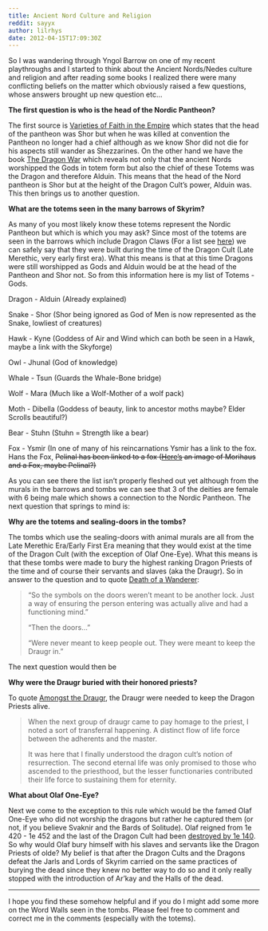 ```yaml
---
title: Ancient Nord Culture and Religion
reddit: sayyx
author: lilrhys
date: 2012-04-15T17:09:30Z
---
```


So I was wandering through Yngol Barrow on one of my recent playthroughs and I
started to think about the Ancient Nords/Nedes culture and religion and after
reading some books I realized there were many conflicting beliefs on the matter
which obviously raised a few questions, whose answers brought up new question
etc…

**The first question is who is the head of the Nordic Pantheon?**

The first source is [Varieties of Faith in the Empire][0] which states that the
head of the pantheon was Shor but when he was killed at convention the Pantheon
no longer had a chief although as we know Shor did not die for his aspects still
wander as Shezzarines. On the other hand we have the book [The Dragon War][1]
which reveals not only that the ancient Nords worshipped the Gods in totem form
but also the chief of these Totems was the Dragon and therefore Alduin. This
means that the head of the Nord pantheon is Shor but at the height of the Dragon
Cult’s power, Alduin was. This then brings us to another question.

**What are the totems seen in the many barrows of Skyrim?**

As many of you most likely know these totems represent the Nordic Pantheon but
which is which you may ask? Since most of the totems are seen in the barrows
which include Dragon Claws (For a list see [here][2]) we can safely say that
they were built during the time of the Dragon Cult (Late Merethic, very early
first era). What this means is that at this time Dragons were still worshipped
as Gods and Alduin would be at the head of the Pantheon and Shor not. So from
this information here is my list of Totems - Gods.

Dragon - Alduin (Already explained)

Snake - Shor (Shor being ignored as God of Men is now represented as the Snake,
lowliest of  creatures)

Hawk - Kyne (Goddess of Air and Wind which can both be seen in a Hawk, maybe a
link with the Skyforge)

Owl - Jhunal (God of knowledge)

Whale - Tsun (Guards the Whale-Bone bridge)

Wolf - Mara (Much like a Wolf-Mother of a wolf pack)

Moth - Dibella (Goddess of beauty, link to ancestor moths maybe? Elder Scrolls
beautiful?)

Bear - Stuhn (Stuhn = Strength like a bear)

Fox - Ysmir (In one of many of his reincarnations Ysmir has a link to the fox.
Hans the Fox, ~~Pelinal has been linked to a fox ([Here’s][3] an image of
Morihaus and a Fox, maybe Pelinal?)~~

As you can see there the list isn’t properly fleshed out yet although from the
murals in the barrows and tombs we can see that 3 of the deities are female with
6 being male which shows a connection to the Nordic Pantheon. The next question
that springs to mind is:

**Why are the totems and sealing-doors in the tombs?**

The tombs which use the sealing-doors with animal murals are all from the Late
Merethic Era/Early First Era meaning that they would exist at the time of the
Dragon Cult (with the exception of Olaf One-Eye). What this means is that these
tombs were made to bury the highest ranking Dragon Priests of the time and of
course their servants and slaves (aka the Draugr). So in answer to the question
and to quote [Death of a Wanderer][4]:

> “So the symbols on the doors weren’t meant to be another lock. Just a way of
> ensuring the person entering was actually alive and had a functioning mind.”
>
> “Then the doors…”
>
> “Were never meant to keep people out. They were meant to keep the Draugr in.”

The next question would then be

**Why were the Draugr buried with their honored priests?**

To quote [Amongst the Draugr][5],
the Draugr were needed to keep the Dragon Priests alive.

> When the next group of draugr came to pay homage to the priest, I noted a sort
> of transferral happening. A distinct flow of life force between the adherents
> and the master.
>
> It was here that I finally understood the dragon cult’s notion of
> resurrection. The second eternal life was only promised to those who ascended
> to the priesthood, but the lesser functionaries contributed their life force
> to sustaining them for eternity.

**What about Olaf One-Eye?**

Next we come to the exception to this rule which would be the famed Olaf One-Eye
who did not worship the dragons but rather he captured them (or not, if you
believe Svaknir and the Bards of Solitude). Olaf reigned from 1e 420 - 1e 452
and the last of the Dragon Cult had been [destroyed by 1e 140][6]. So why would
Olaf bury himself with his slaves and servants like the Dragon Priests of olde?
My belief is that after the Dragon Cults and the Dragons defeat the Jarls and
Lords of Skyrim carried on the same practices of burying the dead since they
knew no better way to do so and it only really stopped with the introduction of
Ar’kay and the Halls of the dead.

----

I hope you find these somehow helpful and if you do I might add some more on the
Word Walls seen in the tombs. Please feel free to comment and correct me in the
comments (especially with the totems).

[0]: https://uesp.net/wiki/Lore:Varieties_of_Faith_in_the_Empire
[1]: https://uesp.net/wiki/Lore:The_Dragon_War
[2]: https://uesp.net/wiki/Skyrim:Dragon_Claw#Dragon_Claws
[3]: https://www.imperial-library.info/sites/default/files/pgtte_v3_cyrodiil.jpg
[4]: https://uesp.net/wiki/Lore:Death_of_a_Wanderer
[5]: https://uesp.net/wiki/Lore:Amongst_the_Draugr
[6]: https://uesp.net/wiki/Lore:Skorm_Snow-Strider%27s_Journal
